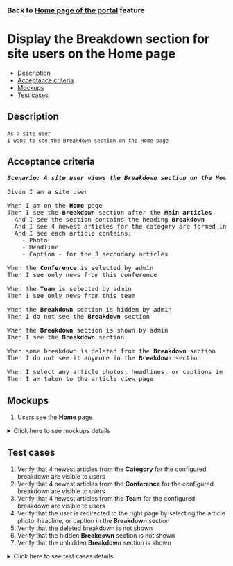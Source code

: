 ### Back to [Home page of the portal](../../) feature

# Display the Breakdown section for site users on the Home page

- [Description](#description)
- [Acceptance criteria](#acceptance-criteria)
- [Mockups](#mockups)
- [Test cases](#test-cases)

## Description

    As a site user
    I want to see the Breakdown section on the Home page

## Acceptance criteria

<pre>
<b><i>Scenario: A site user views the Breakdown section on the Home page</i></b>

Given I am a site user

When I am on the <b>Home</b> page
Then I see the <b>Breakdown</b> section after the <b>Main articles</b>
  And I see the section contains the heading <b>Breakdown</b>
  And I see 4 newest articles for the category are formed into a group
  And I see each article contains:
    - Photo
    - Headline
    - Caption - for the 3 secondary articles

When the <b>Conference</b> is selected by admin
Then I see only news from this conference

When the <b>Team</b> is selected by admin
Then I see only news from this team

When the <b>Breakdown</b> section is hidden by admin
Then I do not see the <b>Breakdown</b> section

When the <b>Breakdown</b> section is shown by admin
Then I see the <b>Breakdown</b> section

When some breakdown is deleted from the <b>Breakdown</b> section
Then I do not see it anymore in the <b>Breakdown</b> section

When I select any article photos, headlines, or captions in the <b>Breakdown</b> section
Then I am taken to the article view page
</pre>

## Mockups

1. Users see the <b>Home</b> page

<details>
  <summary>Click here to see mockups details</summary>

**1. Users see the Home page:**

![Users see the Home page](/sports_hub_portal/web_application_features/home_page/images/home_page_user_side.png)

</details>

## Test cases

1. Verify that 4 newest articles from the <b>Category</b> for the configured breakdown are visible to users
2. Verify that 4 newest articles from the <b>Conference</b> for the configured breakdown are visible to users
3. Verify that 4 newest articles from the <b>Team</b> for the configured breakdown are visible to users
4. Verify that the user is redirected to the right page by selecting the article photo, headline, or caption in the <b>Breakdown</b> section
5. Verify that the deleted breakdown is not shown
6. Verify that the hidden <b>Breakdown</b> section is not shown
7. Verify that the unhidden <b>Breakdown</b> section is shown

<details>
  <summary>Click here to see test cases details</summary>

### **#1. Verify that 4 newest articles from the Category for the configured breakdown are visible to users**

|Preconditions|Steps|Expected result
--------------|-----|----------
|- Go to the <b>Home</b> page > <b>Breakdown</b> section</br>- There is breakdown configured for <b>Category</b> (<b>Conference</b> and <b>Team</b> are not selected)|1) Examine the <b>Breakdown</b> section|1) There is a breakdown of 4 newest articles according to the selected category|

### **#2. Verify that 4 newest articles from the Conference for the configured breakdown are visible to users**

|Preconditions|Steps|Expected result
--------------|-----|----------
|- Go to the <b>Home</b> page > <b>Breakdown</b> section</br>- There is a breakdown configured for the conference (<b>Team</b> is not selected)|1) Examine the <b>Breakdown</b> section|1) There is a breakdown of 4 newest articles according to the selected conference|

### **#3. Verify that 4 newest articles from the Team for the configured breakdown are visible to users**

|Preconditions|Steps|Expected result
--------------|-----|----------
|- Go to the <b>Home</b> page > <b>Breakdown</b> section</br>- There is a breakdown configured for a team|1) Examine the <b>Breakdown</b> section|1) There is a breakdown of 4 newest articles according to the selected team|

### **#4. Verify that the user is redirected to the right page by selecting the article photo, headline, or caption in the Breakdown section**

|Preconditions|Steps|Expected result
--------------|-----|----------
|- Go to the <b>Home</b> page > <b>Breakdown</b> section|1) Select any article photo</br>2) Select any headline</br>3) Select any caption|1) The user is redirected to the article page</br>2) The user is redirected to the article page</br>3) The user is redirected to the article page|

### **#5. Verify that the deleted breakdown is not shown**

|Preconditions|Steps|Expected result
--------------|-----|----------
|- Admin removed some breakdown</br>- Go to the <b>Home</b> page > <b>Breakdown</b> section|1) On the <b>Home</b> page, examine the <b>Breakdown</b> section|1) The removed breakdown is not present|

### **#6. Verify that the hidden Breakdown section is not shown**

|Preconditions|Steps|Expected result
--------------|-----|----------
|- Admin hides <b>Breakdown</b> section</br>- Go to the Sports Hub home page|1) On the <b>Home</b> page, examine the <b>Breakdown</b> section|1) The <b>Breakdown</b> section is not present|

### **#7. Verify that the unhidden Breakdown section is shown**

|Preconditions|Steps|Expected result
--------------|-----|----------
|- Admin shows <b>Breakdown</b> section</br>- Go to the Sports Hub home page|1) On the <b>Home</b> page, examine the <b>Breakdown</b> section|1) The <b>Breakdown</b> section is present|

</details>
